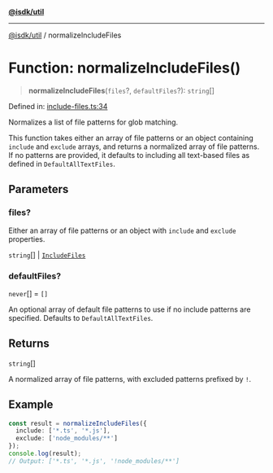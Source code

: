 [**@isdk/util**](../README.md)

***

[@isdk/util](../globals.md) / normalizeIncludeFiles

# Function: normalizeIncludeFiles()

> **normalizeIncludeFiles**(`files`?, `defaultFiles`?): `string`[]

Defined in: [include-files.ts:34](https://github.com/isdk/util.js/blob/37cf8e647afe115375188dc281429b45345985c4/src/include-files.ts#L34)

Normalizes a list of file patterns for glob matching.

This function takes either an array of file patterns or an object containing `include` and `exclude` arrays,
and returns a normalized array of file patterns. If no patterns are provided, it defaults to including
all text-based files as defined in `DefaultAllTextFiles`.

## Parameters

### files?

Either an array of file patterns or an object with `include` and `exclude` properties.

`string`[] | [`IncludeFiles`](../interfaces/IncludeFiles.md)

### defaultFiles?

`never`[] = `[]`

An optional array of default file patterns to use if no include patterns are specified.
                      Defaults to `DefaultAllTextFiles`.

## Returns

`string`[]

A normalized array of file patterns, with excluded patterns prefixed by `!`.

## Example

```typescript
const result = normalizeIncludeFiles({
  include: ['*.ts', '*.js'],
  exclude: ['node_modules/**']
});
console.log(result);
// Output: ['*.ts', '*.js', '!node_modules/**']
```
